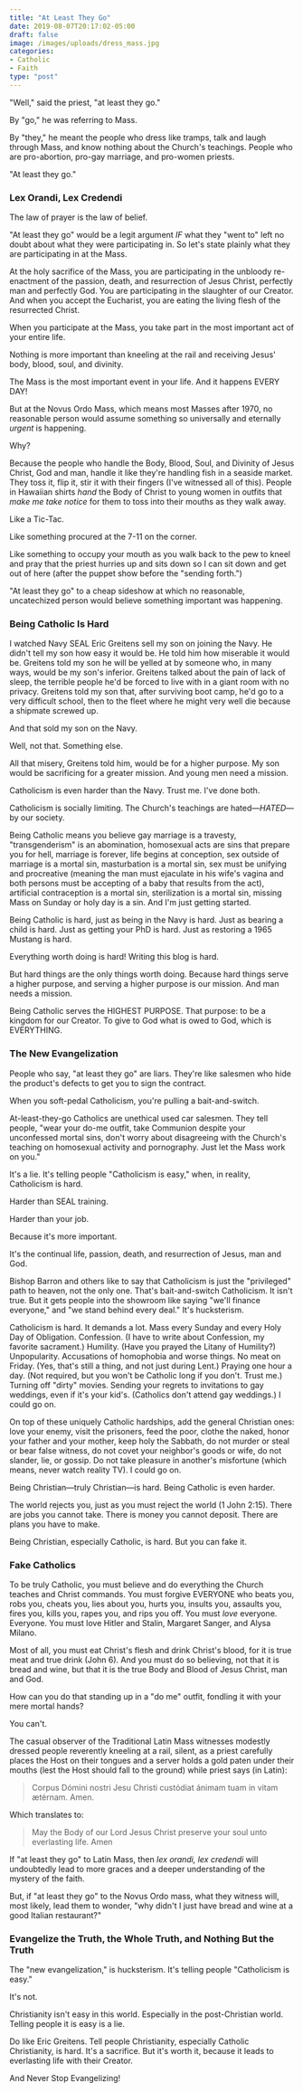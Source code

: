 ```yaml
---
title: "At Least They Go"
date: 2019-08-07T20:17:02-05:00
draft: false
image: /images/uploads/dress_mass.jpg
categories:
- Catholic
- Faith
type: "post"
---
```


"Well," said the priest, "at least they go."

By "go," he was referring to Mass. 

By "they," he meant the people who dress like tramps, talk and laugh through Mass, and know nothing about the Church's teachings. People who are pro-abortion, pro-gay marriage, and pro-women priests.

"At least they go." 

### Lex Orandi, Lex Credendi

The law of prayer is the law of belief. 

"At least they go" would be a legit argument *IF* what they "went to" left no doubt about what they were participating in. So let's state plainly what they are participating in at the Mass.

At the holy sacrifice of the Mass, you are participating in the unbloody re-enactment of the passion, death, and resurrection of Jesus Christ, perfectly man and perfectly God. You are participating in the slaughter of our Creator. And when you accept the Eucharist, you are eating the living flesh of the resurrected Christ. 

When you participate at the Mass, you take part in the most important act of your entire life. 

Nothing is more important than kneeling at the rail and receiving Jesus' body, blood, soul, and divinity. 

The Mass is the most important event in your life. And it happens EVERY DAY!

But at the Novus Ordo Mass, which means most Masses after 1970, no reasonable person would assume something so universally and eternally _urgent_ is happening. 

Why? 

Because the people who handle the Body, Blood, Soul, and Divinity of Jesus Christ, God and man, handle it like they're handling fish in a seaside market. They toss it, flip it, stir it with their fingers (I've witnessed all of this). People in Hawaiian shirts _hand_ the Body of Christ to young women in outfits that _make me take notice_ for them to toss into their mouths as they walk away. 

Like a Tic-Tac. 

Like something procured at the 7-11 on the corner. 

Like something to occupy your mouth as you walk back to the pew to kneel and pray that the priest hurries up and sits down so I can sit down and get out of here (after the puppet show before the "sending forth.")

"At least they go" to a cheap sideshow at which no reasonable, uncatechized person would believe something important was happening. 

### Being Catholic Is Hard

I watched Navy SEAL Eric Greitens sell my son on joining the Navy. He didn't tell my son how easy it would be. He told him how miserable it would be. Greitens told my son he will be yelled at by someone who, in many ways, would be my son's inferior. Greitens talked about the pain of lack of sleep, the terrible people he'd be forced to live with in a giant room with no privacy. Greitens told my son that, after surviving boot camp, he'd go to a very difficult school, then to the fleet where he might very well die because a shipmate screwed up. 

And that sold my son on the Navy. 

Well, not that. Something else.

All that misery, Greitens told him, would be for a higher purpose. My son would be sacrificing for a greater mission. And young men need a mission. 

Catholicism is even harder than the Navy. Trust me. I've done both. 

Catholicism is socially limiting. The Church's teachings are hated—_HATED_—by our society. 

Being Catholic means you believe gay marriage is a travesty, "transgenderism" is an abomination, homosexual acts are sins that prepare you for hell, marriage is forever, life begins at conception, sex outside of marriage is a mortal sin, masturbation is a mortal sin, sex must be unifying and procreative (meaning the man must ejaculate in his wife's vagina and both persons must be accepting of a baby that results from the act), artificial contraception is a mortal sin, sterilization is a mortal sin, missing Mass on Sunday or holy day is a sin. And I'm just getting started.

Being Catholic is hard, just as being in the Navy is hard. Just as bearing a child is hard. Just as getting your PhD is hard. Just as restoring a 1965 Mustang is hard. 

Everything worth doing is hard! Writing this blog is hard. 

But hard things are the only things worth doing. Because hard things serve a higher purpose, and serving a higher purpose is our mission. And man needs a mission.

Being Catholic serves the HIGHEST PURPOSE. That purpose: to be a kingdom for our Creator. To give to God what is owed to God, which is EVERYTHING.

### The New Evangelization

People who say, "at least they go" are liars. They're like salesmen who hide the product's defects to get you to sign the contract. 

When you soft-pedal Catholicism, you're pulling a bait-and-switch. 

At-least-they-go Catholics are unethical used car salesmen. They tell people, "wear your do-me outfit, take Communion despite your unconfessed mortal sins, don't worry about disagreeing with the Church's teaching on homosexual activity and pornography. Just let the Mass work on you." 

It's a lie. It's telling people "Catholicism is easy," when, in reality, Catholicism is hard. 

Harder than SEAL training. 

Harder than your job. 

Because it's more important. 

It's the continual life, passion, death, and resurrection of Jesus, man and God. 

Bishop Barron and others like to say that Catholicism is just the "privileged" path to heaven, not the only one. That's bait-and-switch Catholicism. It isn't true. But it gets people into the showroom like saying "we'll finance everyone," and "we stand behind every deal." It's hucksterism.

Catholicism is hard. It demands a lot. Mass every Sunday and every Holy Day of Obligation. Confession. (I have to write about Confession, my favorite sacrament.) Humility. (Have you prayed the Litany of Humility?) Unpopularity. Accusations of homophobia and worse things. No meat on Friday. (Yes, that's still a thing, and not just during Lent.) Praying one hour a day. (Not required, but you won't be Catholic long if you don't. Trust me.) Turning off "dirty" movies. Sending your regrets to invitations to gay weddings, even if it's your kid's. (Catholics don't attend gay weddings.) I could go on. 

On top of these uniquely Catholic hardships, add the general Christian ones: love your enemy, visit the prisoners, feed the poor, clothe the naked, honor your father and your mother, keep holy the Sabbath, do not murder or steal or bear false witness, do not covet your neighbor's goods or wife, do not slander, lie, or gossip. Do not take pleasure in another's misfortune (which means, never watch reality TV). I could go on.

Being Christian—truly Christian—is hard. Being Catholic is even harder. 

The world rejects you, just as you must reject the world (1 John 2:15). There are jobs you cannot take. There is money you cannot deposit. There are plans you have to make. 

Being Christian, especially Catholic, is hard. But you can fake it.

### Fake Catholics

To be truly Catholic, you must believe and do everything the Church teaches and Christ commands. You must forgive EVERYONE who beats you, robs you, cheats you, lies about you, hurts you, insults you, assaults you, fires you, kills you, rapes you, and rips you off. You must _love_ everyone. Everyone. You must love Hitler and Stalin, Margaret Sanger, and Alysa Milano. 

Most of all, you must eat Christ's flesh and drink Christ's blood, for it is true meat and true drink (John 6). And you must do so believing, not that it is bread and wine, but that it is the true Body and Blood of Jesus Christ, man and God. 

How can you do that standing up in a "do me" outfit, fondling it with your mere mortal hands? 

You can't. 

The casual observer of the Traditional Latin Mass witnesses modestly dressed people reverently kneeling at a rail, silent, as a priest carefully places the Host on their tongues and a server holds a gold paten under their mouths (lest the Host should fall to the ground) while priest says (in Latin):

> Corpus Dómini nostri Jesu Christi custódiat ánimam tuam in vitam ætérnam. Amen.

Which translates to:

> May the Body of our Lord Jesus Christ preserve your soul unto everlasting life. Amen


If "at least they go" to Latin Mass, then _lex orandi, lex credendi_ will undoubtedly lead to more graces and a deeper understanding of the mystery of the faith. 

But, if "at least they go" to the Novus Ordo mass, what they witness will, most likely, lead them to wonder, "why didn't I just have bread and wine at a good Italian restaurant?"

### Evangelize the Truth, the Whole Truth, and Nothing But the Truth

The "new evangelization," is hucksterism. It's telling people "Catholicism is easy." 

It's not. 

Christianity isn't easy in this world. Especially in the post-Christian world. Telling people it is easy is a lie. 

Do like Eric Greitens. Tell people Christianity, especially Catholic Christianity, is hard. It's a sacrifice. But it's worth it, because it leads to everlasting life with their Creator.

And Never Stop Evangelizing!


